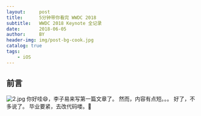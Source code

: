 ```yaml
---
layout:     post
title:      5分钟带你看完 WWDC 2018
subtitle:   WWDC 2018 Keynote 全记录
date:       2018-06-05
author:     BY
header-img: img/post-bg-cook.jpg
catalog: true
tags:
    - iOS
---
```


## 前言

![2.jpg](https://i.loli.net/2018/10/10/5bbd5ced7b2c4.jpg)
你好哇😄，李子易来写第一篇文章了。
然而，内容有点短。。。
好了，不多说了。
毕业要紧，去改代码喽。🙈

